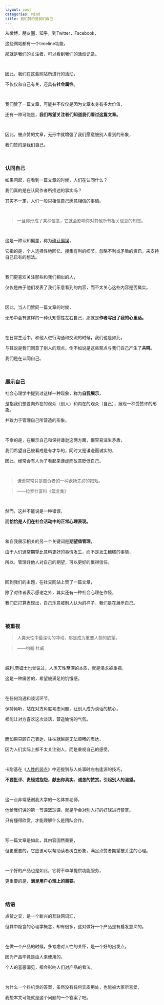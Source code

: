 ```yaml
---
layout: post
categories: Mind
title: 我们赞的是我们自己
---
```


从微博，朋友圈，知乎，到Twitter，Facebook，

这些网站都有一个timeline功能，

那就是我们的关注者，可以看到我们的活动记录。

<br/>

因此，我们在这些网站所进行的活动，

不仅仅和自己有关，还具有**社会属性**。

<br/>

我们赞了一篇文章，可能并不仅仅是因为文章本身有多大价值，

还有一种可能是，**我们希望关注者们知道我们看过这篇文章。**

<br/>

因此，被点赞的文章，无形中就增强了我们愿意被别人看到的形象，

我们赞的是我们自己。

<br/>

### 认同自己

如果问起，在看到一篇文章的时候，人们在认同什么？

我们真的是在认同作者所描述的事实吗？

其实不一定，人们一般只相信自己愿意相信的事情。

<br/>

> 一旦你形成了某种信念，它就会影响你对其他所有相关信息的知觉。

<br/>

这是一种认知偏差，称为[确认偏误](https://zh.wikipedia.org/zh-hans/%E7%A2%BA%E8%AA%8D%E5%81%8F%E8%AA%A4)，

它指的是，个人选择性地回忆、搜集有利的细节，忽略不利或矛盾的资讯，来支持自己已有的想法。

<br/>

我们更喜欢关注那些和我们相似的人，

仅仅是由于他们发表了我们乐意看到的内容，而不太关心这些内容是否属实。

<br/>

因此，当人们赞同一篇文章的时候，

无形中会有这样的一种认知惯性左右自己，那就是**作者写出了我的心里话。**

<br/>

在日常生活中，和他人进行沟通和交流的时候，我们也是如此，

与其说是我们同意了别人的观点，倒不如说是这些观点与我们自己产生了**共鸣**。

我们是在认同自己。

<br/>

### 展示自己

社会心理学中提到过这样一种现象，称为**自我展示**，

是指我们想要向外在的观众（别人）和内在的观众（自己），展现一种受赞许的形象。

并致力于管理自己所营造的形象。

<br/>

不幸的是，在展示自己和保持谦逊这两方面，很容易滋生矛盾，

我们希望自己被看成是有才华的，同时又是谦逊而诚实的，

因此，经常会有人为了看起来谦虚而故意贬低自己。

<br/>

> 谦逊常常只是自负者的一种欲扬先抑的把戏。

> ——拉罗什富科《箴言集》

<br/>

然而，这并不能说是一种错误，

而**恰恰是人们在社会活动中的正常心理表现。**

<br/>

和自我展示相关的另一个关键词是**期望值管理**，

由于人们通常期望比意料更好的事情发生，而不是发生糟糕的事情，

所以，管理好他人对自己的期望，可以更好的赢得信任。

<br/>

回到我们的主题，在社交网站上赞了一篇文章，

除了对作者表示感谢之外，其实还有一种社会心理在作怪，

我们正打算表现出，自己乐意被别人认为的样子，我们是在展示自己。

<br/>

### 被重视

> 人类天性中最深切的冲动，那是成为重要人物的欲望。

> ——约翰·杜威

<br/>

威利.贾姆士也曾说过，人类天性至深的本质，就是渴求被重视。

这是一种痛苦的，希望被满足的饥饿感。

<br/>

在任何沟通和谈话环节，

保持倾听，站在对方角度考虑问题，让别人成为谈话的核心，

都能让对方喜欢这次谈话，营造愉悦的气氛。

<br/>

而如果只顾自己表达，往往就越是无法顺畅的表达，

因为人们实际上都不太关注别人，而是重视自己的感受。

<br/>

卡耐基在《[人性的弱点](https://book.douban.com/subject/1056295/)》中还提到与人处事时左右逢源的技巧，

**不要批评、责怪或抱怨，献出你真实、诚恳的赞赏，引起别人的渴望。**

<br/>

这一点非常感谢我大学的一名体育老师，

他给我们讲的第一节课篮球课，就是学会对别人打的好球进行赞赏。

只有懂得欣赏，才能理解什么是团队合作。

<br/>

写一篇文章是如此，其内容固然重要，

但更重要的，它应该可以帮助读者树立形象，满足点赞者期望被关注的心理。

<br/>

一个好的产品也是如此，它将不单单提供功能服务，

更重要的是，**满足用户心理上的需要。**

<br/>

### 结语

点赞之交，是一个新兴的互联网词汇，

但其中隐含的心理学概念，却有很多，这对做好一个产品是有启发意义的。

<br/>

在做一个产品的时候，多考虑对人性的关怀，是一个好的出发点，

因为产品毕竟是由人来使用的，

个人的喜恶偏见，都会影响人们对产品的看法。

<br/>

为什么一个抖机灵的答案，虽然没有任何实质用处，也能被大家所喜爱，

我想本文可能就是这个问题的一个答案了吧。
